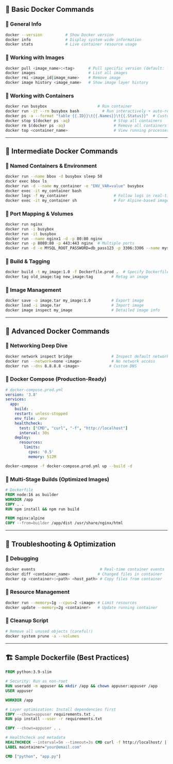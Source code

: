 

## 🐳 **Basic Docker Commands**

### 🔹 General Info
```bash
docker --version          # Show Docker version
docker info               # Display system-wide information
docker stats              # Live container resource usage
```

### 🔹 Working with Images
```bash
docker pull <image_name>:<tag>      # Pull specific version (default: latest)
docker images                       # List all images
docker rmi <image_id|image_name>    # Remove image
docker image history <image_name>   # Show image layer history
```

### 🔹 Working with Containers
```bash
docker run busybox                      # Run container
docker run -it --rm busybox bash          # Run interactively + auto-remove
docker ps -a --format "table {{.ID}}\t{{.Names}}\t{{.Status}}"  # Custom format
docker stop $(docker ps -aq)                   # Stop all containers
docker rm $(docker ps -aq)                     # Remove all containers
docker top <container_name>                    # View running processes
```

---

## 🧰 **Intermediate Docker Commands**

### 🔸 Named Containers & Environment
```bash
docker run --name bbox -d busybox sleep 50
dockr exec bbox ls
docker run -d --name my_container -e "ENV_VAR=value" busybox
docker exec -it my_container bash
docker logs -f my_container                    # Follow logs in real-time
docker exec -it my_container sh                # For Alpine-based images
```

### 🔸 Port Mapping & Volumes
```bash
docker run nginx
docker run -i busybox
docker run -it busybox
docker run --name nginx1 -d -p 80:80 nginx
docker run -p 8080:80 -p 443:443 nginx  # Multiple ports
docker run -d -e MYSQL_ROOT_PASSWORD=db_pass123 -p 3306:3306 --name mysqlbox mysql
```

### 🔸 Build & Tagging
```bash
docker build -t my_image:1.0 -f Dockerfile.prod .  # Specify Dockerfile
docker tag old_image:tag new_image:tag        # Retag an image
```

### 🔸 Image Management
```bash
docker save -o image.tar my_image:1.0         # Export image
docker load -i image.tar                      # Import image
docker image inspect my_image                 # Detailed image info
```

---

## 🧠 **Advanced Docker Commands**

### 🔸 Networking Deep Dive
```bash
docker network inspect bridge                 # Inspect default network
docker run --network=none <image>             # No network access
docker run --dns 8.8.8.8 <image>             # Custom DNS
```

### 🔸 Docker Compose (Production-Ready)
```yaml
# docker-compose.prod.yml
version: '3.8'
services:
  app:
    build: .
    restart: unless-stopped
    env_file: .env
    healthcheck:
      test: ["CMD", "curl", "-f", "http://localhost"]
      interval: 30s
    deploy:
      resources:
        limits:
          cpus: '0.5'
          memory: 512M
```

```bash
docker-compose -f docker-compose.prod.yml up --build -d
```

### 🔸 Multi-Stage Builds (Optimized Images)
```Dockerfile
# Dockerfile
FROM node:16 as builder
WORKDIR /app
COPY . .
RUN npm install && npm run build

FROM nginx:alpine
COPY --from=builder /app/dist /usr/share/nginx/html
```

---

## 🧪 **Troubleshooting & Optimization**

### 🔹 Debugging
```bash
docker events                            # Real-time container events
docker diff <container_name>            # Changed files in container
docker cp <container>:<path> <host_path> # Copy files from container
```

### 🔹 Resource Management
```bash
docker run --memory=1g --cpus=2 <image> # Limit resources
docker update --memory=2g <container>   # Update running container
```

### 🔹 Cleanup Script
```bash
# Remove all unused objects (careful!)
docker system prune -a --volumes
```

---

## 🏗 **Sample Dockerfile (Best Practices)**
```Dockerfile
FROM python:3.9-slim

# Security: Run as non-root
RUN useradd -m appuser && mkdir /app && chown appuser:appuser /app
USER appuser

WORKDIR /app

# Layer optimization: Install dependencies first
COPY --chown=appuser requirements.txt .
RUN pip install --user -r requirements.txt

COPY --chown=appuser . .

# Healthcheck and metadata
HEALTHCHECK --interval=5m --timeout=3s CMD curl -f http://localhost/ || exit 1
LABEL maintainer="your@email.com"

CMD ["python", "app.py"]
```

